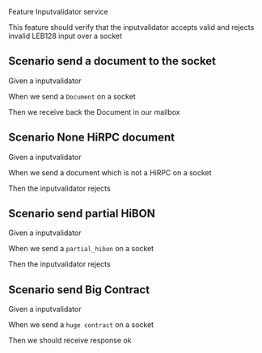 Feature Inputvalidator service

This feature should verify that the inputvalidator accepts valid and rejects invalid LEB128 input over a socket

## Scenario send a document to the socket

Given a inputvalidator

When we send a `Document` on a socket

Then we receive back the Document in our mailbox


## Scenario None HiRPC document

Given a inputvalidator

When we send a document which is not a HiRPC on a socket

Then the inputvalidator rejects


## Scenario send partial HiBON

Given a inputvalidator

When we send a `partial_hibon` on a socket

Then the inputvalidator rejects

## Scenario send Big Contract

Given a inputvalidator

When we send a `huge contract` on a socket

Then we should receive response ok
